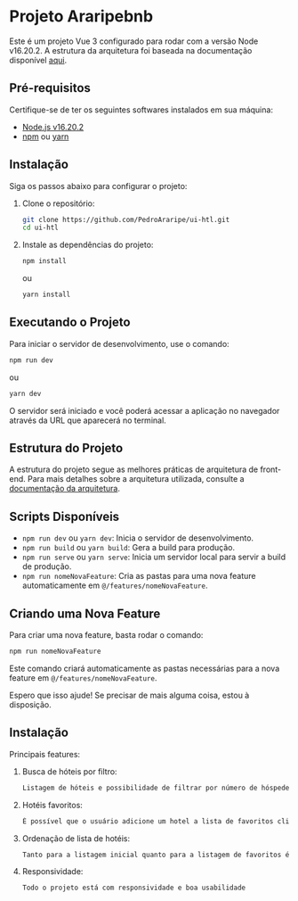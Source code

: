 # Projeto Araripebnb

Este é um projeto Vue 3 configurado para rodar com a versão Node v16.20.2. A estrutura da arquitetura foi baseada na documentação disponível [aqui](https://fadamakis.com/a-front-end-application-folder-structure-that-makes-sense-ecc0b690968b).

## Pré-requisitos

Certifique-se de ter os seguintes softwares instalados em sua máquina:

- [Node.js v16.20.2](https://nodejs.org/en/download/)
- [npm](https://www.npmjs.com/get-npm) ou [yarn](https://yarnpkg.com/getting-started/install)

## Instalação

Siga os passos abaixo para configurar o projeto:

1. Clone o repositório:
   ```sh
   git clone https://github.com/PedroAraripe/ui-htl.git
   cd ui-htl
   ```

2. Instale as dependências do projeto:
   ```sh
   npm install
   ```

   ou

   ```sh
   yarn install
   ```

## Executando o Projeto

Para iniciar o servidor de desenvolvimento, use o comando:

```sh
npm run dev
```

ou

```sh
yarn dev
```

O servidor será iniciado e você poderá acessar a aplicação no navegador através da URL que aparecerá no terminal.

## Estrutura do Projeto

A estrutura do projeto segue as melhores práticas de arquitetura de front-end. Para mais detalhes sobre a arquitetura utilizada, consulte a [documentação da arquitetura](https://fadamakis.com/a-front-end-application-folder-structure-that-makes-sense-ecc0b690968b).

## Scripts Disponíveis

- `npm run dev` ou `yarn dev`: Inicia o servidor de desenvolvimento.
- `npm run build` ou `yarn build`: Gera a build para produção.
- `npm run serve` ou `yarn serve`: Inicia um servidor local para servir a build de produção.
- `npm run nomeNovaFeature`: Cria as pastas para uma nova feature automaticamente em `@/features/nomeNovaFeature`.

## Criando uma Nova Feature

Para criar uma nova feature, basta rodar o comando:

```sh
npm run nomeNovaFeature
```

Este comando criará automaticamente as pastas necessárias para a nova feature em `@/features/nomeNovaFeature`.

Espero que isso ajude! Se precisar de mais alguma coisa, estou à disposição.

## Instalação

Principais features:

1. Busca de hóteis por filtro:
   ```sh
   Listagem de hóteis e possibilidade de filtrar por número de hóspedes, localidade etc
   ```

2. Hotéis favoritos:
   ```sh
   É possível que o usuário adicione um hotel a lista de favoritos clicando no ícone de coração no card de hotel e assim compare os seus hotéis desejados
   ```

3. Ordenação de lista de hotéis:
   ```sh
   Tanto para a listagem inicial quanto para a listagem de favoritos é possível ordenar por preço ou avaliações
   ```

4. Responsividade:
   ```sh
   Todo o projeto está com responsividade e boa usabilidade 
   ```
